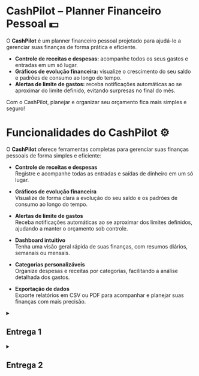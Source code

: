 # CashPilot – Planner Financeiro Pessoal 💵

O **CashPilot** é um planner financeiro pessoal projetado para ajudá-lo a gerenciar suas finanças de forma prática e eficiente.

- **Controle de receitas e despesas:** acompanhe todos os seus gastos e entradas em um só lugar.
- **Gráficos de evolução financeira:** visualize o crescimento do seu saldo e padrões de consumo ao longo do tempo.
- **Alertas de limite de gastos:** receba notificações automáticas ao se aproximar do limite definido, evitando surpresas no final do mês.

Com o CashPilot, planejar e organizar seu orçamento fica mais simples e seguro!

# Funcionalidades do CashPilot ⚙️

O **CashPilot** oferece ferramentas completas para gerenciar suas finanças pessoais de forma simples e eficiente:

- **Controle de receitas e despesas**  
  Registre e acompanhe todas as entradas e saídas de dinheiro em um só lugar.

- **Gráficos de evolução financeira**  
  Visualize de forma clara a evolução do seu saldo e os padrões de consumo ao longo do tempo.

- **Alertas de limite de gastos**  
  Receba notificações automáticas ao se aproximar dos limites definidos, ajudando a manter o orçamento sob controle.

- **Dashboard intuitivo**  
  Tenha uma visão geral rápida de suas finanças, com resumos diários, semanais ou mensais.

- **Categorias personalizáveis**  
  Organize despesas e receitas por categorias, facilitando a análise detalhada dos gastos.

- **Exportação de dados**  
  Exporte relatórios em CSV ou PDF para acompanhar e planejar suas finanças com mais precisão.

<details>
  <summary><h2><strong>Entrega 1</strong></h2></summary>
  <br>
  
  O objetivo desta primeira entrega é apresentar um vislumbre das fases iniciais do projeto CashPilot. Demonstramos parte de suas funcionalidades e os caminhos de evolução, já que aprimorar a experiência do usuário será fundamental para o desenvolvimento do site. Essa base servirá como ponto de partida para a evolução do nosso trabalho, permitindo ajustes e novas implementações nas próximas etapas.
  <br>
  <br>
  <p align="center">
   <a href="https://cesarfds.atlassian.net/jira/software/projects/SCRUM/boards/1">
      <img src="https://img.shields.io/badge/JIRA-0052CC?style=for-the-badge&logo=jira&logoColor=white" />
    </a>
    <a href="https://youtu.be/O7G3wPW-HjM?si=md9pXXGCMA7W5p4t">
      <img src="https://img.shields.io/badge/Screencast-FF0000?style=for-the-badge&logo=youtube&logoColor=white" />
    </a>
    <a href="https://www.figma.com/design/5iTcOj2skLUvP1pFgdR35E/FDS?node-id=0-1&p=f&t=iT2JsHCikoR84sHs-0">
      <img src="https://img.shields.io/badge/FIGMA%20-purple?style=for-the-badge&logo=figma&logoColor=white" />
    </a>
    <a href="https://docs.google.com/document/d/1jlijs0xrzeV-NPM4gUgBaVw4Q3xnFqAh9eT5GulHkhc/edit?usp=sharing">
      <img src="https://img.shields.io/badge/Histórias-blue?style=for-the-badge&logo=google-docs&logoColor=white" />
    </a>
</a>
    
  </p>

### Quadro

![Quadro no Jira mostrando as histórias em prototipação](fotos_do_readme/y.png)
![Quadro no Jira mostrando as histórias adicionais em prototipação](fotos_do_readme/x.png)

### Backlog

![Tela do backlog no Jira com as histórias de usuário organizadas por sprint](fotos_do_readme/image.png)

</details>

<details>
  <summary><h2><strong>Entrega 2</strong></h2></summary>
  <br>
  
  Dando continuidade ao projeto, iniciamos sua execução de forma prática. Nosso foco, durante esta entrega, foi utilizar três histórias de usuário previamente definidas pelo grupo. Nesta etapa, tivemos um primeiro entendimento do potencial do projeto ao colocarmos em prática a primeira entrega, o que nos preparou de forma mais sólida para o desenvolvimento das próximas fases.
  <br>
  <br>
  <p align="center">
    
  <a href="https://cesarfds.atlassian.net/jira/software/projects/SCRUM/boards/1">
      <img src="https://img.shields.io/badge/JIRA-0052CC?style=for-the-badge&logo=jira&logoColor=white" />
  </a>
    
  <a href="https://youtu.be/fAFpzl_m-mw">
    <img src="https://img.shields.io/badge/Screencast-FF0000?style=for-the-badge&logo=youtube&logoColor=white" />
    
  </a>

  <a href="https://cashpilot-dhawgwfjhvd4fvgu.brazilsouth-01.azurewebsites.net/users/login/">
    <img src="https://img.shields.io/badge/Deployment-FF0000?style=for-the-badge&logo=youtube&logoColor=white" />
    
  </a>

### Quadro

![Quadro](https://github.com/user-attachments/assets/3095d0c7-04fb-4580-a294-1c9828826b9f)

### Deployment

  O deploy pode ser através do link fornecido anteriormente. Para entrar no CashPilot, devem ser fornecidos o nome do usuário e a senha. Caso ainda não os tenha, deve ser feito antes o cadastro. Acessado o CashPilot, a tela inicial mostrará o saldo atual. Há quatro opções: adicionar nova receita, adicionar nova despesa, ver gráficos e ver movimentações financeiras. Para adicionar nova receita, o usuário deve informar sua descrição, seu valor e sua data.Já na aba de adicionar nova despesa, o usuário deve colocar como descrição uma das categorias pré-definidas, e, assim como fez com a receita, adicionar seu valor e data. Quanto a a parte de gráficos, quatro estão disponíveis: um que mostra o saldo(positivo ou negativo) por mês, outro que mostra o saldo líquido, um que mostra as entradas e saídas do mês atual e outro que mostra as saídas por categoria. Por fim, na parte de movimentações financeiras está disponível um extrato contendo as entradas e saídas e suas descrições, valores e datas. Tal extrato pode ser impresso

### Relato da programação em par

Dupla: Bernardo e André Borges:
A programação em dupla foi feita da seguinte maneira, Bernardo começava a fazer o código enquando André tentava perceber algum possível erro. André também ficava comentando possíveis melhorias e relatava pontos com uma ótica diferente acerca do código.

Membros: Luiz Eduardo, Bernardo, André, Vinicios, Júlio:
Trabalhando em cojunto desenvolvemos a parte do backend para as páginas de login e logout, de forma que Bernardo e Luiz Eduardo escreveram o código enquanto os outros assumiram a função de corretores do código e propuseram comentários de melhorias.

  </p>

</details>
